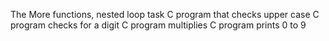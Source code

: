 The More functions, nested loop task
C program that checks upper case
C program checks for a digit
C program multiplies
C program prints 0 to 9
